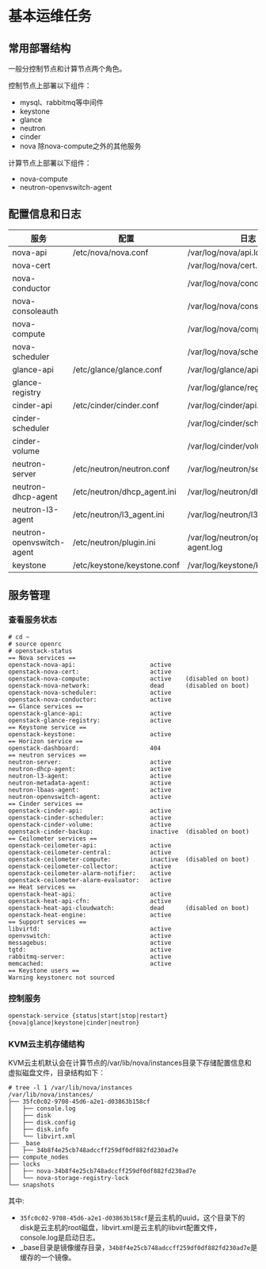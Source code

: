# 基本运维任务

## 常用部署结构

一般分控制节点和计算节点两个角色。

控制节点上部署以下组件：

- mysql、rabbitmq等中间件
- keystone
- glance
- neutron
- cinder
- nova 除nova-compute之外的其他服务

计算节点上部署以下组件：

- nova-compute
- neutron-openvswitch-agent

## 配置信息和日志

服务|配置|日志
----|----|----
nova-api|/etc/nova/nova.conf|/var/log/nova/api.log
nova-cert||/var/log/nova/cert.log
nova-conductor||/var/log/nova/conductor.log
nova-consoleauth||/var/log/nova/consoleauth.log
nova-compute||/var/log/nova/compute.log
nova-scheduler||/var/log/nova/scheduler.log
glance-api|/etc/glance/glance.conf|/var/log/glance/api.log
glance-registry||/var/log/glance/registry.log
cinder-api|/etc/cinder/cinder.conf|/var/log/cinder/api.log
cinder-scheduler||/var/log/cinder/scheduler.log
cinder-volume||/var/log/cinder/volume.log
neutron-server|/etc/neutron/neutron.conf|/var/log/neutron/server.log
neutron-dhcp-agent|/etc/neutron/dhcp_agent.ini|/var/log/neutron/dhcp_agent.log
neutron-l3-agent|/etc/neutron/l3_agent.ini|/var/log/neutron/l3_agent.log
neutron-openvswitch-agent|/etc/neutron/plugin.ini|/var/log/neutron/openvswitch-agent.log
keystone|/etc/keystone/keystone.conf|/var/log/keystone/keystone.log

## 服务管理

### 查看服务状态

```
# cd ~
# source openrc
# openstack-status 
== Nova services ==
openstack-nova-api:                     active
openstack-nova-cert:                    active
openstack-nova-compute:                 active    (disabled on boot)
openstack-nova-network:                 dead      (disabled on boot)
openstack-nova-scheduler:               active
openstack-nova-conductor:               active
== Glance services ==
openstack-glance-api:                   active
openstack-glance-registry:              active
== Keystone service ==
openstack-keystone:                     active
== Horizon service ==
openstack-dashboard:                    404
== neutron services ==
neutron-server:                         active
neutron-dhcp-agent:                     active
neutron-l3-agent:                       active
neutron-metadata-agent:                 active
neutron-lbaas-agent:                    active
neutron-openvswitch-agent:              active
== Cinder services ==
openstack-cinder-api:                   active
openstack-cinder-scheduler:             active
openstack-cinder-volume:                active
openstack-cinder-backup:                inactive  (disabled on boot)
== Ceilometer services ==
openstack-ceilometer-api:               active
openstack-ceilometer-central:           active
openstack-ceilometer-compute:           inactive  (disabled on boot)
openstack-ceilometer-collector:         active
openstack-ceilometer-alarm-notifier:    active
openstack-ceilometer-alarm-evaluator:   active
== Heat services ==
openstack-heat-api:                     active
openstack-heat-api-cfn:                 active
openstack-heat-api-cloudwatch:          dead      (disabled on boot)
openstack-heat-engine:                  active
== Support services ==
libvirtd:                               active
openvswitch:                            active
messagebus:                             active
tgtd:                                   active
rabbitmq-server:                        active
memcached:                              active
== Keystone users ==
Warning keystonerc not sourced
```

### 控制服务

`openstack-service {status|start|stop|restart} {nova|glance|keystone|cinder|neutron}`

### KVM云主机存储结构

KVM云主机默认会在计算节点的/var/lib/nova/instances目录下存储配置信息和虚拟磁盘文件，目录结构如下：

```
# tree -l 1 /var/lib/nova/instances
/var/lib/nova/instances/
├── 35fc0c02-9708-45d6-a2e1-d03863b158cf
│   ├── console.log
│   ├── disk
│   ├── disk.config
│   ├── disk.info
│   └── libvirt.xml
├── _base
│   ├── 34b8f4e25cb748adccff259df0df882fd230ad7e
├── compute_nodes
├── locks
│   ├── nova-34b8f4e25cb748adccff259df0df882fd230ad7e
│   └── nova-storage-registry-lock
└── snapshots
```

其中:

- `35fc0c02-9708-45d6-a2e1-d03863b158cf`是云主机的uuid，这个目录下的disk是云主机的root磁盘，libvirt.xml是云主机的libvirt配置文件，console.log是启动日志。
- _base目录是镜像缓存目录，`34b8f4e25cb748adccff259df0df882fd230ad7e`是缓存的一个镜像。
